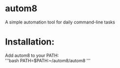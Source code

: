 # autom8
A simple automation tool for daily command-line tasks
# Installation:
Add autom8 to your PATH:  
'''bash
PATH=$PATH:~/autom8/autom8
'''
